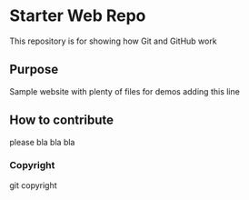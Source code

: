 # Starter Web Repo

This repository is for showing how Git and GitHub work

## Purpose

Sample website with plenty of files for demos
adding this line 

## How to contribute
please bla bla bla

### Copyright
git copyright